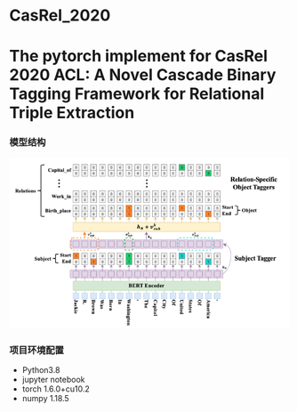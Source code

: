 # CasRel_2020

# The pytorch implement for CasRel 2020 ACL: A Novel Cascade Binary Tagging Framework for Relational Triple Extraction

### 模型结构
<img src="./imgs/casrel.png" align="bottom" />

### 项目环境配置

* Python3.8
* jupyter notebook
* torch           1.6.0+cu10.2
* numpy           1.18.5

